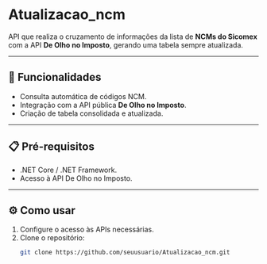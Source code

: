# Atualizacao_ncm

API que realiza o cruzamento de informações da lista de **NCMs do Sicomex** com a API **De Olho no Imposto**, gerando uma tabela sempre atualizada.  

---

## 🚀 Funcionalidades
- Consulta automática de códigos NCM.  
- Integração com a API pública **De Olho no Imposto**.  
- Criação de tabela consolidada e atualizada.  

---

## 📋 Pré-requisitos
- .NET Core / .NET Framework.  
- Acesso à API De Olho no Imposto.  

---

## ⚙️ Como usar
1. Configure o acesso às APIs necessárias.  
2. Clone o repositório:  
   ```bash
   git clone https://github.com/seuusuario/Atualizacao_ncm.git
